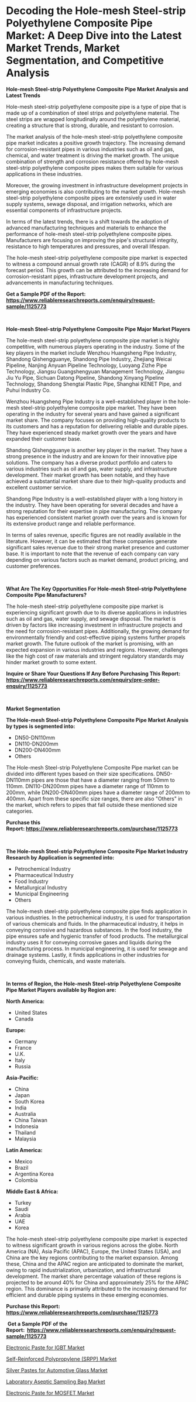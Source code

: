 <p><h1>Decoding the Hole-mesh Steel-strip Polyethylene Composite Pipe Market: A Deep Dive into the Latest Market Trends, Market Segmentation, and Competitive Analysis</h1></p><p><strong>Hole-mesh Steel-strip Polyethylene Composite Pipe Market Analysis and Latest Trends</strong></p>
<p><p>Hole-mesh steel-strip polyethylene composite pipe is a type of pipe that is made up of a combination of steel strips and polyethylene material. The steel strips are wrapped longitudinally around the polyethylene material, creating a structure that is strong, durable, and resistant to corrosion.</p><p>The market analysis of the hole-mesh steel-strip polyethylene composite pipe market indicates a positive growth trajectory. The increasing demand for corrosion-resistant pipes in various industries such as oil and gas, chemical, and water treatment is driving the market growth. The unique combination of strength and corrosion resistance offered by hole-mesh steel-strip polyethylene composite pipes makes them suitable for various applications in these industries.</p><p>Moreover, the growing investment in infrastructure development projects in emerging economies is also contributing to the market growth. Hole-mesh steel-strip polyethylene composite pipes are extensively used in water supply systems, sewage disposal, and irrigation networks, which are essential components of infrastructure projects.</p><p>In terms of the latest trends, there is a shift towards the adoption of advanced manufacturing techniques and materials to enhance the performance of hole-mesh steel-strip polyethylene composite pipes. Manufacturers are focusing on improving the pipe's structural integrity, resistance to high temperatures and pressures, and overall lifespan.</p><p>The hole-mesh steel-strip polyethylene composite pipe market is expected to witness a compound annual growth rate (CAGR) of 8.9% during the forecast period. This growth can be attributed to the increasing demand for corrosion-resistant pipes, infrastructure development projects, and advancements in manufacturing techniques.</p></p>
<p><strong>Get a Sample PDF of the Report:&nbsp; <a href="https://www.reliableresearchreports.com/enquiry/request-sample/1125773">https://www.reliableresearchreports.com/enquiry/request-sample/1125773</a></strong></p>
<p>&nbsp;</p>
<p><strong>Hole-mesh Steel-strip Polyethylene Composite Pipe Major Market Players</strong></p>
<p><p>The hole-mesh steel-strip polyethylene composite pipe market is highly competitive, with numerous players operating in the industry. Some of the key players in the market include Wenzhou Huangsheng Pipe Industry, Shandong Qishengguanye, Shandong Pipe Industry, Zhejiang Weicai Pipeline, Nanjing Anyuan Pipeline Technology, Luoyang Zizhe Pipe Technology, Jiangsu Guangshengyuan Management Technology, Jiangsu Jiu Yu Pipe, Sichuan Datong Pipeline, Shandong Xinyang Pipeline Technology, Shandong Shengtai Plastic Pipe, Shanghai KENET Pipe, and Puhui Industry Co.</p><p>Wenzhou Huangsheng Pipe Industry is a well-established player in the hole-mesh steel-strip polyethylene composite pipe market. They have been operating in the industry for several years and have gained a significant market share. The company focuses on providing high-quality products to its customers and has a reputation for delivering reliable and durable pipes. They have experienced steady market growth over the years and have expanded their customer base. </p><p>Shandong Qishengguanye is another key player in the market. They have a strong presence in the industry and are known for their innovative pipe solutions. The company has a diverse product portfolio and caters to various industries such as oil and gas, water supply, and infrastructure development. Their market growth has been notable, and they have achieved a substantial market share due to their high-quality products and excellent customer service.</p><p>Shandong Pipe Industry is a well-established player with a long history in the industry. They have been operating for several decades and have a strong reputation for their expertise in pipe manufacturing. The company has experienced consistent market growth over the years and is known for its extensive product range and reliable performance.</p><p>In terms of sales revenue, specific figures are not readily available in the literature. However, it can be estimated that these companies generate significant sales revenue due to their strong market presence and customer base. It is important to note that the revenue of each company can vary depending on various factors such as market demand, product pricing, and customer preferences.</p></p>
<p>&nbsp;</p>
<p><strong>What Are The Key Opportunities For Hole-mesh Steel-strip Polyethylene Composite Pipe Manufacturers?</strong></p>
<p><p>The hole-mesh steel-strip polyethylene composite pipe market is experiencing significant growth due to its diverse applications in industries such as oil and gas, water supply, and sewage disposal. The market is driven by factors like increasing investment in infrastructure projects and the need for corrosion-resistant pipes. Additionally, the growing demand for environmentally friendly and cost-effective piping systems further propels market growth. The future outlook of the market is promising, with an expected expansion in various industries and regions. However, challenges like the high cost of raw materials and stringent regulatory standards may hinder market growth to some extent.</p></p>
<p><strong>Inquire or Share Your Questions If Any Before Purchasing This Report: <a href="https://www.reliableresearchreports.com/enquiry/pre-order-enquiry/1125773">https://www.reliableresearchreports.com/enquiry/pre-order-enquiry/1125773</a></strong></p>
<p>&nbsp;</p>
<p><strong>Market Segmentation</strong></p>
<p><strong>The Hole-mesh Steel-strip Polyethylene Composite Pipe Market Analysis by types is segmented into:</strong></p>
<p><ul><li>DN50-DN110mm</li><li>DN110-DN200mm</li><li>DN200-DN400mm</li><li>Others</li></ul></p>
<p><p>The Hole-mesh Steel-strip Polyethylene Composite Pipe market can be divided into different types based on their size specifications. DN50-DN110mm pipes are those that have a diameter ranging from 50mm to 110mm. DN110-DN200mm pipes have a diameter range of 110mm to 200mm, while DN200-DN400mm pipes have a diameter range of 200mm to 400mm. Apart from these specific size ranges, there are also "Others" in the market, which refers to pipes that fall outside these mentioned size categories.</p></p>
<p><strong>Purchase this Report:&nbsp;<a href="https://www.reliableresearchreports.com/purchase/1125773">https://www.reliableresearchreports.com/purchase/1125773</a></strong></p>
<p>&nbsp;</p>
<p><strong>The Hole-mesh Steel-strip Polyethylene Composite Pipe Market Industry Research by Application is segmented into:</strong></p>
<p><ul><li>Petrochemical Industry</li><li>Pharmaceutical Industry</li><li>Food Industry</li><li>Metallurgical Industry</li><li>Municipal Engineering</li><li>Others</li></ul></p>
<p><p>The hole-mesh steel-strip polyethylene composite pipe finds application in various industries. In the petrochemical industry, it is used for transportation of various chemicals and fluids. In the pharmaceutical industry, it helps in conveying corrosive and hazardous substances. In the food industry, the pipe ensures safe and hygienic transfer of food products. The metallurgical industry uses it for conveying corrosive gases and liquids during the manufacturing process. In municipal engineering, it is used for sewage and drainage systems. Lastly, it finds applications in other industries for conveying fluids, chemicals, and waste materials.</p></p>
<p>&nbsp;</p>
<p><strong>In terms of Region, the Hole-mesh Steel-strip Polyethylene Composite Pipe Market Players available by Region are:</strong></p>
<p>
    <p> <strong> North America: </strong>
        <ul>
            <li>United States</li>
            <li>Canada</li>
        </ul>
        </p> 
    <p> <strong> Europe: </strong>
        <ul>
            <li>Germany</li>
            <li>France</li>
            <li>U.K.</li>
            <li>Italy</li>
            <li>Russia</li>
        </ul>
        </p> 
    <p> <strong> Asia-Pacific: </strong>
        <ul>
            <li>China</li>
            <li>Japan</li>
            <li>South Korea</li>
            <li>India</li>
            <li>Australia</li>
            <li>China Taiwan</li>
            <li>Indonesia</li>
            <li>Thailand</li>
            <li>Malaysia</li>
        </ul>
        </p> 
    <p> <strong> Latin America: </strong>
        <ul>
            <li>Mexico</li>
            <li>Brazil</li>
            <li>Argentina Korea</li>
            <li>Colombia</li>
        </ul>
        </p> 
    <p> <strong> Middle East & Africa: </strong>
        <ul>
            <li>Turkey</li>
            <li>Saudi</li>
            <li>Arabia</li>
            <li>UAE</li>
            <li>Korea</li>
        </ul>
    </p>
    </p>
<p><p>The hole-mesh steel-strip polyethylene composite pipe market is expected to witness significant growth in various regions across the globe. North America (NA), Asia Pacific (APAC), Europe, the United States (USA), and China are the key regions contributing to the market expansion. Among these, China and the APAC region are anticipated to dominate the market, owing to rapid industrialization, urbanization, and infrastructural development. The market share percentage valuation of these regions is projected to be around 40% for China and approximately 25% for the APAC region. This dominance is primarily attributed to the increasing demand for efficient and durable piping systems in these emerging economies.</p></p>
<p><strong>Purchase this Report: <a href="https://www.reliableresearchreports.com/purchase/1125773">https://www.reliableresearchreports.com/purchase/1125773</a></strong></p>
<p>&nbsp;<strong>Get a Sample PDF of the Report:&nbsp;&nbsp;<a href="https://www.reliableresearchreports.com/enquiry/request-sample/1125773">https://www.reliableresearchreports.com/enquiry/request-sample/1125773</a></strong></p>
<p><strong></strong></p>
<p><p><a href="https://github.com/gulaimolin/Market-Research-Report-List-1/blob/main/electronic-paste-for-igbt-market.md">Electronic Paste for IGBT Market</a></p><p><a href="https://github.com/gdfhhhj/Market-Research-Report-List-2/blob/main/self-reinforced-polypropylene-srpp-market.md">Self-Reinforced Polypropylene (SRPP) Market</a></p><p><a href="https://github.com/grishafomin4852/Market-Research-Report-List-1/blob/main/silver-pastes-for-automotive-glass-market.md">Silver Pastes for Automotive Glass Market</a></p><p><a href="https://github.com/luckyshygirl/Market-Research-Report-List-2/blob/main/laboratory-aseptic-sampling-bag-market.md">Laboratory Aseptic Sampling Bag Market</a></p><p><a href="https://github.com/ruslanpoljakovrd177/Market-Research-Report-List-1/blob/main/electronic-paste-for-mosfet-market.md">Electronic Paste for MOSFET Market</a></p></p>